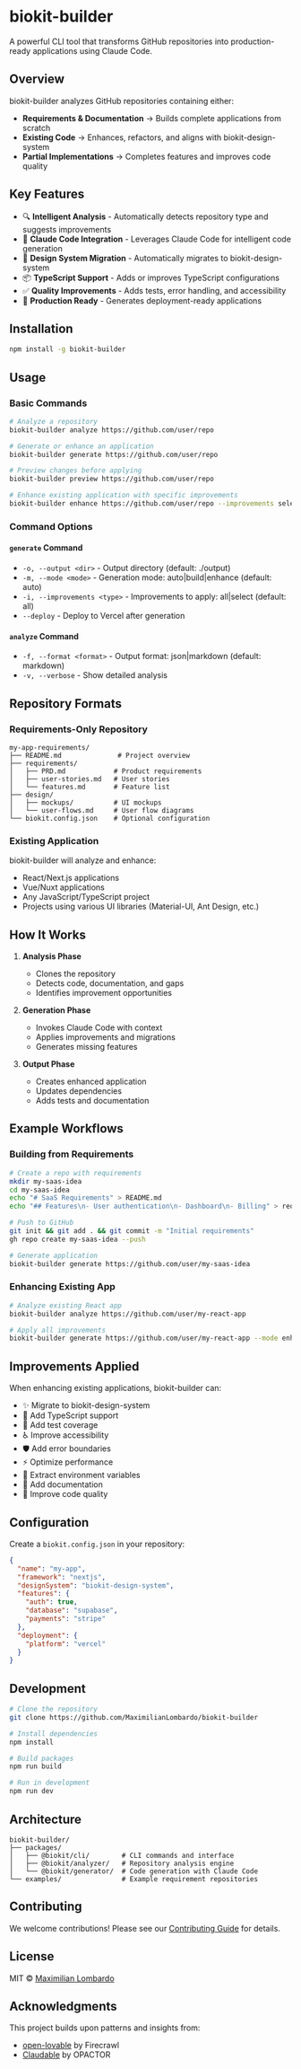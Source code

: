 # biokit-builder

A powerful CLI tool that transforms GitHub repositories into production-ready applications using Claude Code.

## Overview

biokit-builder analyzes GitHub repositories containing either:
- **Requirements & Documentation** → Builds complete applications from scratch
- **Existing Code** → Enhances, refactors, and aligns with biokit-design-system  
- **Partial Implementations** → Completes features and improves code quality

## Key Features

- 🔍 **Intelligent Analysis** - Automatically detects repository type and suggests improvements
- 🤖 **Claude Code Integration** - Leverages Claude Code for intelligent code generation
- 🎨 **Design System Migration** - Automatically migrates to biokit-design-system
- 📦 **TypeScript Support** - Adds or improves TypeScript configurations
- ✅ **Quality Improvements** - Adds tests, error handling, and accessibility
- 🚀 **Production Ready** - Generates deployment-ready applications

## Installation

```bash
npm install -g biokit-builder
```

## Usage

### Basic Commands

```bash
# Analyze a repository
biokit-builder analyze https://github.com/user/repo

# Generate or enhance an application
biokit-builder generate https://github.com/user/repo

# Preview changes before applying
biokit-builder preview https://github.com/user/repo

# Enhance existing application with specific improvements
biokit-builder enhance https://github.com/user/repo --improvements select
```

### Command Options

#### `generate` Command
- `-o, --output <dir>` - Output directory (default: ./output)
- `-m, --mode <mode>` - Generation mode: auto|build|enhance (default: auto)
- `-i, --improvements <type>` - Improvements to apply: all|select (default: all)
- `--deploy` - Deploy to Vercel after generation

#### `analyze` Command
- `-f, --format <format>` - Output format: json|markdown (default: markdown)
- `-v, --verbose` - Show detailed analysis

## Repository Formats

### Requirements-Only Repository
```
my-app-requirements/
├── README.md              # Project overview
├── requirements/
│   ├── PRD.md            # Product requirements
│   ├── user-stories.md   # User stories
│   └── features.md       # Feature list
├── design/
│   ├── mockups/          # UI mockups
│   └── user-flows.md     # User flow diagrams
└── biokit.config.json    # Optional configuration
```

### Existing Application
biokit-builder will analyze and enhance:
- React/Next.js applications
- Vue/Nuxt applications  
- Any JavaScript/TypeScript project
- Projects using various UI libraries (Material-UI, Ant Design, etc.)

## How It Works

1. **Analysis Phase**
   - Clones the repository
   - Detects code, documentation, and gaps
   - Identifies improvement opportunities

2. **Generation Phase**
   - Invokes Claude Code with context
   - Applies improvements and migrations
   - Generates missing features

3. **Output Phase**
   - Creates enhanced application
   - Updates dependencies
   - Adds tests and documentation

## Example Workflows

### Building from Requirements
```bash
# Create a repo with requirements
mkdir my-saas-idea
cd my-saas-idea
echo "# SaaS Requirements" > README.md
echo "## Features\n- User authentication\n- Dashboard\n- Billing" > requirements/PRD.md

# Push to GitHub
git init && git add . && git commit -m "Initial requirements"
gh repo create my-saas-idea --push

# Generate application
biokit-builder generate https://github.com/user/my-saas-idea
```

### Enhancing Existing App
```bash
# Analyze existing React app
biokit-builder analyze https://github.com/user/my-react-app

# Apply all improvements
biokit-builder generate https://github.com/user/my-react-app --mode enhance
```

## Improvements Applied

When enhancing existing applications, biokit-builder can:
- ✨ Migrate to biokit-design-system
- 📘 Add TypeScript support
- 🧪 Add test coverage
- ♿ Improve accessibility
- 🛡️ Add error boundaries
- ⚡ Optimize performance
- 🔐 Extract environment variables
- 📝 Add documentation
- 🎨 Improve code quality

## Configuration

Create a `biokit.config.json` in your repository:

```json
{
  "name": "my-app",
  "framework": "nextjs",
  "designSystem": "biokit-design-system",
  "features": {
    "auth": true,
    "database": "supabase",
    "payments": "stripe"
  },
  "deployment": {
    "platform": "vercel"
  }
}
```

## Development

```bash
# Clone the repository
git clone https://github.com/MaximilianLombardo/biokit-builder

# Install dependencies
npm install

# Build packages
npm run build

# Run in development
npm run dev
```

## Architecture

```
biokit-builder/
├── packages/
│   ├── @biokit/cli/        # CLI commands and interface
│   ├── @biokit/analyzer/   # Repository analysis engine
│   └── @biokit/generator/  # Code generation with Claude Code
└── examples/               # Example requirement repositories
```

## Contributing

We welcome contributions! Please see our [Contributing Guide](./docs/CONTRIBUTING.md) for details.

## License

MIT © [Maximilian Lombardo](https://github.com/MaximilianLombardo)

## Acknowledgments

This project builds upon patterns and insights from:
- [open-lovable](https://github.com/mendableai/open-lovable) by Firecrawl
- [Claudable](https://github.com/opactorai/Claudable) by OPACTOR